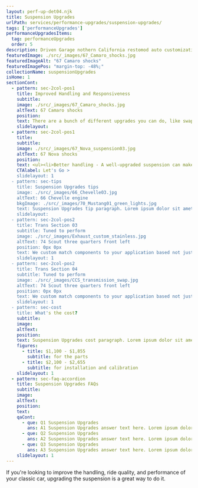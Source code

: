 ```yaml
---
layout: perf-up-det04.njk
title: Suspension Upgrades
urlPath: services/performance-upgrades/suspension-upgrades/
tags: ['performanceUpgrades']
performanceUpgradesItems:
  tag: performanceUpgrades
  order: 5
description: Driven Garage nothern California restomod auto customization and repair shop
featuredImage: ./src/_images/67_Camaro_shocks.jpg
featuredImageAlt: "67 Camaro shocks"
featuredImagePos: "margin-top: -48%;"
collectionName: suspensionUpgrades
isHome: 1
sectionCont:
  - pattern: sec-2col-pos1
    title: Improved Handling and Responsiveness
    subtitle: 
    image: ./src/_images/67_Camaro_shocks.jpg
    altText: 67 Camaro shocks
    position: 
    text: There are a bunch of different upgrades you can do, like swapping out the shocks and springs, installing sway bars, and upgrading the control arms. The specific upgrades you choose will depend on your car, your budget, and your driving style. But no matter what you choose, you're sure to notice a difference in the way your car drives.
    slidelayout:
  - pattern: sec-2col-pos1
    title: 
    subtitle: 
    image: ./src/_images/67_Nova_suspension03.jpg
    altText: 67 Nova shocks
    position: 
    text: <ul><li>Better handling - A well-upgraded suspension can make your car more responsive to steering input and reduce body roll in corners. This can make your car more fun to drive and safer on the road.</li><li>Smoother ride - A good suspension upgrade can also improve the ride quality of your car by absorbing bumps and road imperfections more effectively. This can make your car more comfortable to drive, especially on long trips.</li><li>More ground clearance - If you plan on taking your classic car off-road, an upgraded suspension can give you more ground clearance, which can help you avoid obstacles and improve your car's performance in rough terrain.</li><li>Customization - There are many different suspension upgrades available, so you can customize your car's handling and ride quality to your specific preferences.</li></ul>
    CTAlabel: Let's Go >
    slidelayout: 1
  - pattern: sec-tips
    title: Suspension Upgrades tips
    image: ./src/_images/66_Chevelle03.jpg
    altText: 66 Chevelle engine
    bkgImage: ./src/_images/70_Mustang01_green_lights.jpg
    text: Suspension Upgrades tip paragraph. Lorem ipsum dolor sit amet, consectetur adipiscing elit. Cras vitae dolor id enim iaculis bibendum. Fusce ut pellentesque erat. Nunc vitae viverra massa. Duis placerat a augue in eleifend. Pellentesque ut neque ex. Ut non nisi ultrices, tincidunt nunc vitae, tincidunt orci. Donec cursus sagittis felis sed tempus. Ut et viverra arcu.
    slidelayout:
  - pattern: sec-2col-pos2
    title: Trans Section 03
    subtitle: Tuned to perform
    image: ./src/_images/Exhaust_custom_stainless.jpg
    altText: 74 Scout three quarters front left
    position: 0px 0px
    text: We custom match components to your application based not just on brand name - but your goals for performance and reliability. We don’t cheap out on plumbing and fittings - because who likes to watch their car burn to the ground? We spec in-tank fuel pumps with a return system every time, and have seen the failures not doing this causes. Is it harder or more expensive to do it right? Yes…. But our experience tells us to do it right and pay now, or re-do it later and pay again.
    slidelayout: 1
  - pattern: sec-2col-pos2
    title: Trans Section 04
    subtitle: Tuned to perform
    image: ./src/_images/CCS_transmission_swap.jpg
    altText: 74 Scout three quarters front left
    position: 0px 0px
    text: We custom match components to your application based not just on brand name - but your goals for performance and reliability. We don’t cheap out on plumbing and fittings - because who likes to watch their car burn to the ground? We spec in-tank fuel pumps with a return system every time, and have seen the failures not doing this causes. Is it harder or more expensive to do it right? Yes…. But our experience tells us to do it right and pay now, or re-do it later and pay again.
    slidelayout: 1
  - pattern: sec-cost
    title: What's the cost?
    subtitle: 
    image:
    altText:
    position:
    text: Suspension Upgrades cost paragraph. Lorem ipsum dolor sit amet, consectetur adipiscing elit. Cras vitae dolor id enim iaculis bibendum. Fusce ut pellentesque erat. Nunc vitae viverra massa. Duis placerat a augue in eleifend. Pellentesque ut neque ex. Ut non nisi ultrices, tincidunt nunc vitae, tincidunt orci. Donec cursus sagittis felis sed tempus. Ut et viverra arcu.
    figures:
      - title: $1,100 - $1,855
        subtitle: for the parts
      - title: $2,100 - $2,655
        subtitle: for installation and calibration
    slidelayout: 1
  - pattern: sec-faq-accordion
    title: Suspension Upgrades FAQs
    subtitle: 
    image: 
    altText: 
    position: 
    text: 
    qaCont:
      - que: Q1 Suspension Upgrades
        ans: A1 Suspension Upgrades answer text here. Lorem ipsum dolor sit amet, consectetur adipiscing elit. Cras vitae dolor id enim iaculis bibendum. Fusce ut pellentesque erat.
      - que: Q2 Suspension Upgrades
        ans: A2 Suspension Upgrades answer text here. Lorem ipsum dolor sit amet, consectetur adipiscing elit. Cras vitae dolor id enim iaculis bibendum. Fusce ut pellentesque erat.
      - que: Q3 Suspension Upgrades
        ans: A3 Suspension Upgrades answer text here. Lorem ipsum dolor sit amet, consectetur adipiscing elit. Cras vitae dolor id enim iaculis bibendum. Fusce ut pellentesque erat.
    slidelayout: 1
---
```


If you're looking to improve the handling, ride quality, and performance of your classic car, upgrading the suspension is a great way to do it.
